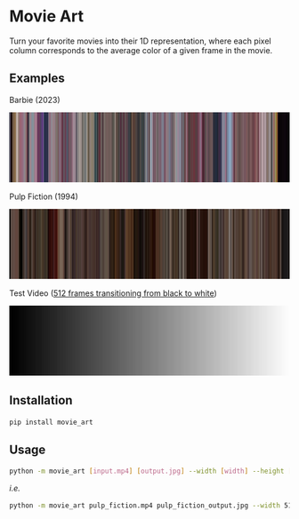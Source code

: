 # Movie Art
Turn your favorite movies into their 1D representation, where each pixel column 
corresponds to the average color of a given frame in the movie.


## Examples
Barbie (2023)

![Barbie (2023)](img/barbie_output.jpg)

Pulp Fiction (1994)

![Pulp Fiction (1994)](img/pulp_fiction_output.jpg)

Test Video ([512 frames transitioning from black to white](https://youtu.be/rVVbhl_SVIw))

![Test Video (512 frames transitioning from black to white)](img/test_output.jpg)


## Installation
```sh
pip install movie_art
```


## Usage
```sh
python -m movie_art [input.mp4] [output.jpg] --width [width] --height [height]
```
*i.e.*
```sh
python -m movie_art pulp_fiction.mp4 pulp_fiction_output.jpg --width 512 --height 128
```
